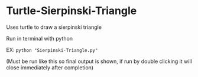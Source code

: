 # Turtle-Sierpinski-Triangle
Uses turtle to draw a sierpinski triangle

Run in terminal with python

EX: `python "Sierpinski-Triangle.py"`

(Must be run like this so final output is shown, if run by double clicking it will close immediately after completion) 
